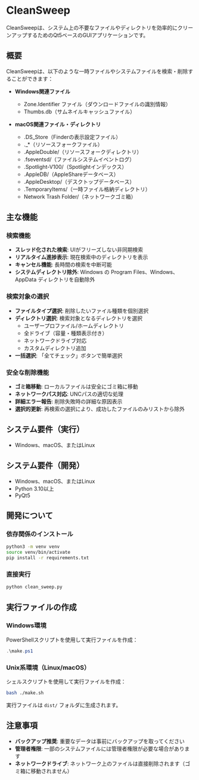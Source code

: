 # CleanSweep

CleanSweepは、システム上の不要なファイルやディレクトリを効率的にクリーンアップするためのQt5ベースのGUIアプリケーションです。

## 概要

CleanSweepは、以下のような一時ファイルやシステムファイルを検索・削除することができます：

- **Windows関連ファイル**
  - Zone.Identifier ファイル（ダウンロードファイルの識別情報）
  - Thumbs.db（サムネイルキャッシュファイル）

- **macOS関連ファイル・ディレクトリ**
  - .DS_Store（Finderの表示設定ファイル）
  - ._*（リソースフォークファイル）
  - .AppleDouble/（リソースフォークディレクトリ）
  - .fseventsd/（ファイルシステムイベントログ）
  - .Spotlight-V100/（Spotlightインデックス）
  - .AppleDB/（AppleShareデータベース）
  - .AppleDesktop/（デスクトップデータベース）
  - .TemporaryItems/（一時ファイル格納ディレクトリ）
  - Network Trash Folder/（ネットワークゴミ箱）

## 主な機能

### 検索機能
- **スレッド化された検索**: UIがフリーズしない非同期検索
- **リアルタイム進捗表示**: 現在検索中のディレクトリを表示
- **キャンセル機能**: 長時間の検索を中断可能
- **システムディレクトリ除外**: Windows の Program Files、Windows、AppData ディレクトリを自動除外

### 検索対象の選択
- **ファイルタイプ選択**: 削除したいファイル種類を個別選択
- **ディレクトリ選択**: 検索対象となるディレクトリを選択
  - ユーザープロファイル/ホームディレクトリ
  - 全ドライブ（容量・種類表示付き）
  - ネットワークドライブ対応
  - カスタムディレクトリ追加
- **一括選択**: 「全てチェック」ボタンで簡単選択

### 安全な削除機能
- **ゴミ箱移動**: ローカルファイルは安全にゴミ箱に移動
- **ネットワークパス対応**: UNCパスの適切な処理
- **詳細エラー報告**: 削除失敗時の詳細な原因表示
- **選択的更新**: 再検索の選択により、成功したファイルのみリストから除外

## システム要件（実行）

- Windows、macOS、またはLinux

## システム要件（開発）

- Windows、macOS、またはLinux
- Python 3.10以上
- PyQt5

## 開発について

### 依存関係のインストール

```bash
python3 -m venv venv
source venv/bin/activate
pip install -r requirements.txt
```

### 直接実行
```bash
python clean_sweep.py
```

## 実行ファイルの作成

### Windows環境
PowerShellスクリプトを使用して実行ファイルを作成：
```powershell
.\make.ps1
```

### Unix系環境（Linux/macOS）
シェルスクリプトを使用して実行ファイルを作成：
```bash
bash ./make.sh
```

実行ファイルは `dist/` フォルダに生成されます。

## 注意事項

- **バックアップ推奨**: 重要なデータは事前にバックアップを取ってください
- **管理者権限**: 一部のシステムファイルには管理者権限が必要な場合があります
- **ネットワークドライブ**: ネットワーク上のファイルは直接削除されます（ゴミ箱に移動されません）
